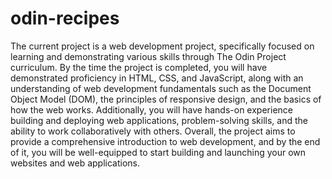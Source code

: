 # odin-recipes
The current project is a web development project, specifically focused on learning and demonstrating various skills through The Odin Project curriculum. By the time the project is completed, you will have demonstrated proficiency in HTML, CSS, and JavaScript, along with an understanding of web development fundamentals such as the Document Object Model (DOM), the principles of responsive design, and the basics of how the web works. Additionally, you will have hands-on experience building and deploying web applications, problem-solving skills, and the ability to work collaboratively with others. Overall, the project aims to provide a comprehensive introduction to web development, and by the end of it, you will be well-equipped to start building and launching your own websites and web applications.